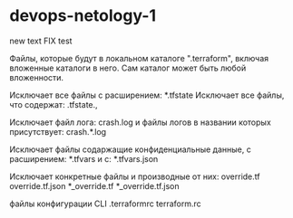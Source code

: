 # devops-netology-1

new text
FIX test

Файлы, которые будут в локальном каталоге ".terraform", включая вложенные каталоги в него. Сам каталог может быть любой вложенности.

Исключает все файлы с расширением: *.tfstate Исключает все файлы, что содержат: .tfstate.,

Исключает файл лога: crash.log и файлы логов в названии которых присутствует: crash.*.log

Исключает файлы содаржащие конфиденциальные данные, с расширением: *.tfvars и с: *.tfvars.json

Исключает конкретные файлы и производные от них: override.tf override.tf.json *_override.tf *_override.tf.json

файлы конфигурации CLI .terraformrc terraform.rc

